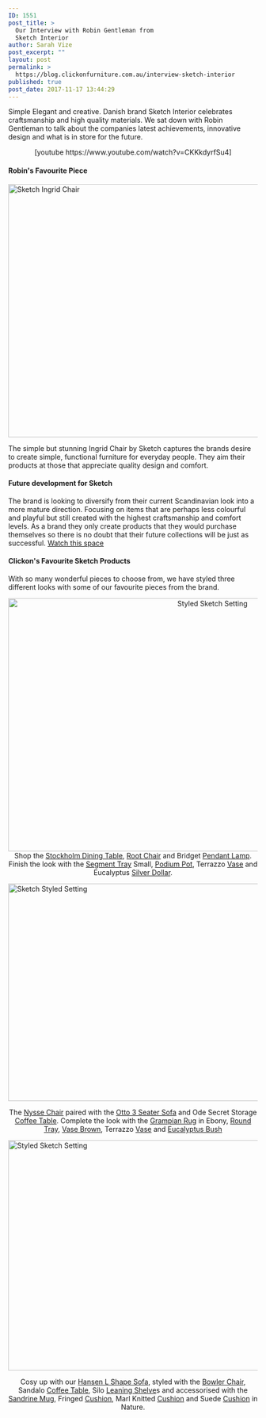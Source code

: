 ```yaml
---
ID: 1551
post_title: >
  Our Interview with Robin Gentleman from
  Sketch Interior
author: Sarah Vize
post_excerpt: ""
layout: post
permalink: >
  https://blog.clickonfurniture.com.au/interview-sketch-interior
published: true
post_date: 2017-11-17 13:44:29
---
```

<p style="text-align: left">Simple Elegant and creative. Danish brand Sketch Interior celebrates craftsmanship and high quality materials. We sat down with Robin Gentleman to talk about the companies latest achievements, innovative design and what is in store for the future.</p>
<!--more-->
<p style="text-align: center">[youtube https://www.youtube.com/watch?v=CKKkdyrfSu4]</p>

<h4><strong>Robin's Favourite Piece</strong></h4>
<a href="https://www.clickonfurniture.com.au/ingrid-chair"><img class="aligncenter wp-image-1553 size-large" src="https://blog.clickonfurniture.com.au/wp-content/uploads/2017/11/Ingrid-1024x647.jpg" alt="Sketch Ingrid Chair" width="809" height="511" /></a>

The simple but stunning Ingrid Chair by Sketch captures the brands desire to create simple, functional furniture for everyday people. They aim their products at those that appreciate quality design and comfort.
<h4><strong>Future development for Sketch </strong></h4>
The brand is looking to diversify from their current Scandinavian look into a more mature direction. Focusing on items that are perhaps less colourful and playful but still created with the highest craftsmanship and comfort levels. As a brand they only create products that they would purchase themselves so there is no doubt that their future collections will be just as successful. <span style="text-decoration: underline">Watch this space</span>
<h4><strong>Clickon's Favourite Sketch Products </strong></h4>
With so many wonderful pieces to choose from, we have styled three different looks with some of our favourite pieces from the brand.
<p style="text-align: center"><img class="aligncenter size-large wp-image-1557" src="https://blog.clickonfurniture.com.au/wp-content/uploads/2017/11/Sketch-Setting-One-1024x647.jpg" alt="Styled Sketch Setting" width="809" height="511" />Shop the <a href="https://www.clickonfurniture.com.au/stockholm-dining-table">Stockholm Dining Table</a>, <a href="https://www.clickonfurniture.com.au/root-chair">Root Chair</a> and Bridget <a href="https://www.clickonfurniture.com.au/bridget-pendant-lamp">Pendant Lamp</a>. Finish the look with the <a href="https://www.clickonfurniture.com.au/segment-tray">Segment Tray</a> Small, <a href="https://www.clickonfurniture.com.au/podium-pot">Podium Pot</a>, Terrazzo <a href="https://www.clickonfurniture.com.au/terrazzo-vase">Vase</a> and Eucalyptus <a href="https://www.clickonfurniture.com.au/eucalyptus-silver-dollar-86cm">Silver Dollar</a>.</p>
<img class="aligncenter wp-image-1560 size-large" src="https://blog.clickonfurniture.com.au/wp-content/uploads/2017/11/Sketch-Setting-Three-1024x556.jpg" alt="Sketch Styled Setting" width="809" height="439" />
<p style="text-align: center">The <a href="https://www.clickonfurniture.com.au/nysse-chair">Nysse Chair</a> paired with the <a href="https://www.clickonfurniture.com.au/otto-3-seater-sofa">Otto 3 Seater Sofa</a> and Ode Secret Storage <a href="https://www.clickonfurniture.com.au/ode-coffee-table">Coffee Table</a>. Complete the look with the <a href="https://www.clickonfurniture.com.au/grampian-rug">Grampian Rug</a> in Ebony, <a href="https://www.clickonfurniture.com.au/round-tray">Round Tray</a>, <a href="https://www.clickonfurniture.com.au/vase-brown-29cm">Vase Brown</a>, Terrazzo <a href="https://www.clickonfurniture.com.au/terrazzo-vase">Vase</a> and <a href="https://www.clickonfurniture.com.au/eucalyptus-bush">Eucalyptus Bush</a></p>
<img class="wp-image-1559 size-large aligncenter" src="https://blog.clickonfurniture.com.au/wp-content/uploads/2017/11/Sketch-Setting-Two-1024x588.jpg" alt="Styled Sketch Setting" width="809" height="465" />
<p style="text-align: center">Cosy up with our <a href="https://www.clickonfurniture.com.au/hansen-l-shape-sofa">Hansen L Shape Sofa</a>, styled with the <a href="https://www.clickonfurniture.com.au/bowler-chair">Bowler Chair</a>, Sandalo <a href="https://www.clickonfurniture.com.au/sandalo-coffee-table-rectangular">Coffee Table</a>, Silo <a href="https://www.clickonfurniture.com.au/silo-leaning-shelves">Leaning Shelve</a>s and accessorised with the <a href="https://www.clickonfurniture.com.au/sandrine-mug-light-grey">Sandrine Mug</a>, Fringed <a href="https://www.clickonfurniture.com.au/no-5-fringed-cushion-with-insert">Cushion</a>, Marl Knitted <a href="https://www.clickonfurniture.com.au/marl-knitted-wool-blend-cushion-with-insert">Cushion</a> and Suede <a href="https://www.clickonfurniture.com.au/suede-cushion-nature">Cushion</a> in Nature.</p>
&nbsp;